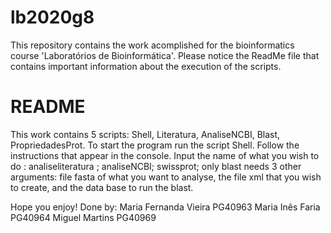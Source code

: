 # lb2020g8
This repository contains the work acomplished for the bioinformatics course 'Laboratórios de Bioinformática'. Please notice the ReadMe file that contains important information about the execution of the scripts.

# README
This work contains 5 scripts: Shell, Literatura, AnaliseNCBI, Blast, PropriedadesProt.
To start the program run the script Shell. 
Follow the instructions that appear in the console. 
Input the name of what you wish to do : analiseliteratura ; analiseNCBI; swissprot; only blast needs 3 other arguments: file fasta of what you want to analyse, the file xml that you wish to create, and the data base to run the blast. 

Hope you enjoy!
Done by:
Maria Fernanda Vieira PG40963
Maria Inês Faria PG40964
Miguel Martins PG40969

